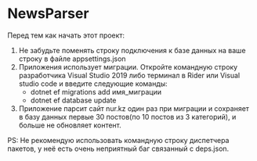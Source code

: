 # NewsParser
Перед тем как начать этот проект:
1. Не забудьте поменять строку подключения к базе данных на вашe строку в файле appsettings.json
2. Приложения использует миграции. Откройте командную строку разработчика Visual Studio 2019 либо терминал в Rider или Visual studio code и введите следующие команды:
    * dotnet ef migrations add имя_миграции
    * dotnet ef database update
3. Приложение парсит сайт nur.kz один раз при миграции и сохраняет в базу данных первые 30 постов(по 10 постов из 3 категорий), и больше не обновляет контент.

PS: Не рекомендую использовать командную строку диспетчера пакетов, у неё есть очень неприятный баг связанный с deps.json.
